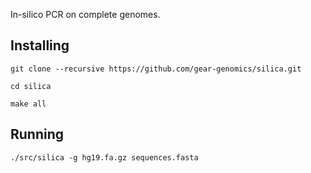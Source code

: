 In-silico PCR on complete genomes.

Installing
----------

`git clone --recursive https://github.com/gear-genomics/silica.git`

`cd silica`

`make all`

Running
-------

`./src/silica -g hg19.fa.gz sequences.fasta`
